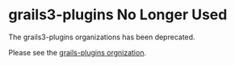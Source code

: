 # grails3-plugins No Longer Used

The grails3-plugins organizations has been deprecated.  

Please see the [grails-plugins orgnization](https://github.com/grails-plugins).

